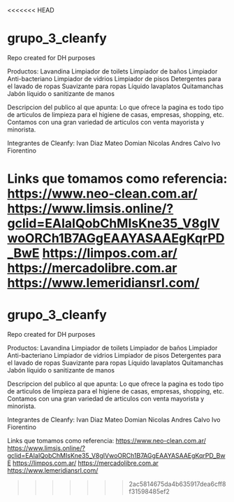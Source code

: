 <<<<<<< HEAD
# grupo_3_cleanfy
Repo created for DH purposes

Productos: 
    Lavandina
    Limpiador de toilets
    Limpiador de baños
    Limpiador Anti-bacteriano
    Limpiador de vidrios
    Limpiador de pisos
    Detergentes para el lavado de ropas
    Suavizante para ropas
    Líquido lavaplatos
    Quitamanchas
    Jabón líquido o sanitizante de manos

Descripcion del publico al que apunta:
    Lo que ofrece la pagina es todo tipo de articulos de limpieza para el higiene de casas, empresas, shopping, etc. Contamos con una gran variedad de articulos con venta mayorista y minorista.

Integrantes de Cleanfy:
    Ivan Diaz
    Mateo Domian
    Nicolas Andres Calvo
    Ivo Fiorentino

Links que tomamos como referencia:
https://www.neo-clean.com.ar/
https://www.limsis.online/?gclid=EAIaIQobChMIsKne35_V8gIVwoORCh1B7AGgEAAYASAAEgKqrPD_BwE
https://limpos.com.ar/
https://mercadolibre.com.ar
https://www.lemeridiansrl.com/
=======
# grupo_3_cleanfy
Repo created for DH purposes

Productos: 
    Lavandina
    Limpiador de toilets
    Limpiador de baños
    Limpiador Anti-bacteriano
    Limpiador de vidrios
    Limpiador de pisos
    Detergentes para el lavado de ropas
    Suavizante para ropas
    Líquido lavaplatos
    Quitamanchas
    Jabón líquido o sanitizante de manos

Descripcion del publico al que apunta:
    Lo que ofrece la pagina es todo tipo de articulos de limpieza para el higiene de casas, empresas, shopping, etc. Contamos con una gran variedad de articulos con venta mayorista y minorista.

Integrantes de Cleanfy:
    Ivan Diaz
    Mateo Domian
    Nicolas Andres Calvo
    Ivo Fiorentino

Links que tomamos como referencia:
https://www.neo-clean.com.ar/
https://www.limsis.online/?gclid=EAIaIQobChMIsKne35_V8gIVwoORCh1B7AGgEAAYASAAEgKqrPD_BwE
https://limpos.com.ar/
https://mercadolibre.com.ar
https://www.lemeridiansrl.com/
>>>>>>> 2ac5814675da4b635917dea6cff8f31598485ef2
